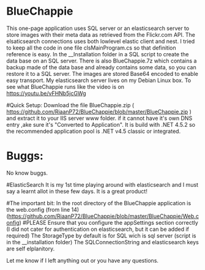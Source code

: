 # BlueChappie
This one-page application uses SQL server or an elasticsearch server to store images with their meta data as retrieved from the Flickr.com API.
The elsaticsearch connections uses both lowlevel elastic client and nest.
I tried to keep all the code in one file clsMainProgram.cs so that definition reference is easy.
In the __Installation folder in a SQL script to create the data base on an SQL server. There is also BlueChappie.7z which contains a backup made of the data base and already contains some data, so you can restore it to a SQL server.
The images are stored Base64 encoded to enable easy transport.
My elasticsearch server lives on my Debian Linux box.
To see what BlueChappie runs like the video is on https://youtu.be/vFHNb5jcGWg


#Quick Setup:
Download the file BlueChappie.zip ( https://github.com/RiaanP72/BlueChappie/blob/master/BlueChappie.zip ) and extract it to your IIS server www folder. if it cannot have it's own DNS entry ,ake sure it's "Converted to Application". It is build with .NET 4.5.2 so the recommended application pool is .NET v4.5 classic or integrated.

# Buggs:
No know buggs.

#ElasticSearch
It is my 1st time playing around with elasticsearch and I must say a learnt allot in these few days. It is a great product!

#The important bit:
In the root directory of the BlueChappie application is the web.config (from line 14) (https://github.com/RiaanP72/BlueChappie/blob/master/BlueChappie/Web.config)
#PLEASE
Ensure that you configure the appSettings section correctly (I did not cater for authentication on elasticsearch, but it can be added if required)
The StorageType by default is for SQL wich is sql server (script is in the __installation folder)
The SQLConnectionString and elasticsearch keys are self elplanitory.

Let me know if I left anything out or you have any questions.
